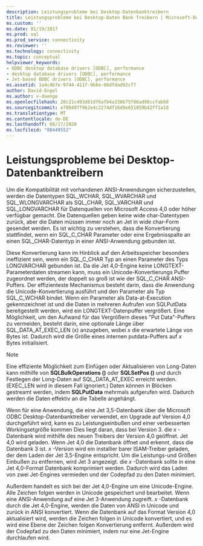 ```yaml
---
description: Leistungsprobleme bei Desktop-Datenbanktreibern
title: Leistungsprobleme bei Desktop-Daten Bank Treibern | Microsoft-Dokumentation
ms.custom: ''
ms.date: 01/19/2017
ms.prod: sql
ms.prod_service: connectivity
ms.reviewer: ''
ms.technology: connectivity
ms.topic: conceptual
helpviewer_keywords:
- ODBC desktop database drivers [ODBC], performance
- desktop database drivers [ODBC], performance
- Jet-based ODBC drivers [ODBC], performance
ms.assetid: 1a4c4b7e-9744-411f-9b6e-06dfdad92cf7
author: David-Engel
ms.author: v-daenge
ms.openlocfilehash: 20c21c493d81df6afb4a338675f86ad96ccfab68
ms.sourcegitcommit: e700497f962e4c2274df16d9e651059b42ff1a10
ms.translationtype: MT
ms.contentlocale: de-DE
ms.lasthandoff: 08/17/2020
ms.locfileid: "88449552"
---
```

# <a name="desktop-database-driver-performance-issues"></a>Leistungsprobleme bei Desktop-Datenbanktreibern
Um die Kompatibilität mit vorhandenen ANSI-Anwendungen sicherzustellen, werden die Datentypen SQL_WCHAR, SQL_WVARCHAR und SQL_WLONGVARCHAR als SQL_CHAR, SQL_VARCHAR und SQL_LONGVARCHAR für Datenquellen von Microsoft Access 4,0 oder höher verfügbar gemacht. Die Datenquellen geben keine wide char-Datentypen zurück, aber die Daten müssen immer noch an Jet in wide char-Form gesendet werden. Es ist wichtig zu verstehen, dass die Konvertierung stattfindet, wenn ein SQL_C_CHAR Parameter oder eine Ergebnisspalte an einen SQL_CHAR-Datentyp in einer ANSI-Anwendung gebunden ist.  
  
 Diese Konvertierung kann im Hinblick auf den Arbeitsspeicher besonders ineffizient sein, wenn ein SQL_C_CHAR Typ an einen Parameter des Typs LONGVARCHAR gebunden ist. Da die Jet 4,0-Engine keine LONGTEXT-Parameterdaten streamen kann, muss ein Unicode-Konvertierungs Puffer zugeordnet werden, der doppelt so groß ist wie der SQL_C_CHAR ANSI-Puffers. Der effizienteste Mechanismus besteht darin, dass die Anwendung die Unicode-Konvertierung ausführt und den Parameter als Typ SQL_C_WCHAR bindet. Wenn ein Parameter als Data-at-Execution gekennzeichnet ist und die Daten in mehreren Aufrufen von SQLPutData bereitgestellt werden, wird ein LONGTEXT-Datenpuffer vergrößert. Eine Möglichkeit, um den Aufwand für das Vergrößern dieses "Put Data"-Puffers zu vermeiden, besteht darin, eine optionale Länge über SQL_DATA_AT_EXEC_LEN (x) anzugeben, wobei *x* die erwartete Länge von Bytes ist. Dadurch wird die Größe eines internen putdata-Puffers auf *x* Bytes initialisiert.  
  
> [!NOTE]  
>  Eine effiziente Möglichkeit zum Einfügen oder Aktualisieren von Long-Daten kann mithilfe von **SQLBulkOperations ()** oder **SQLSetPos ()** und durch Festlegen der Long-Daten auf SQL_DATA_AT_EXEC erreicht werden. (EXEC_LEN wird in diesem Fall ignoriert.) Daten können in Blöcken gestreamt werden, indem **SQLPutData** mehrmals aufgerufen wird. Dadurch werden die Daten effektiv an die Tabelle angehängt.  
  
 Wenn für eine Anwendung, die eine Jet 3,5-Datenbank über die Microsoft ODBC Desktop-Datenbanktreiber verwendet, ein Upgrade auf Version 4,0 durchgeführt wird, kann es zu Leistungseinbußen und einer verbesserten Workingsetgröße kommen Dies liegt daran, dass bei Version 3. die *x* -Datenbank wird mithilfe des neuen Treibers der Version 4,0 geöffnet. Jet 4,0 wird geladen. Wenn Jet 4,0 die Datenbank öffnet und erkennt, dass die Datenbank 3 ist. *x* -Version wird ein installier barer ISAM-Treiber geladen, der dem Laden der Jet 3,5-Engine entspricht. Um die Leistungs-und Größen Einbußen zu entfernen, wird Jet 3 angezeigt. die *x* -Datenbank sollte in eine Jet 4,0-Format Datenbank komprimiert werden. Dadurch wird das Laden von zwei Jet-Engines vermieden und der Codepfad zu den Daten minimiert.  
  
 Außerdem handelt es sich bei der Jet 4,0-Engine um eine Unicode-Engine. Alle Zeichen folgen werden in Unicode gespeichert und bearbeitet. Wenn eine ANSI-Anwendung auf eine Jet 3-Anwendung zugreift. *x* -Datenbank durch die Jet 4,0-Engine, werden die Daten von ANSI in Unicode und zurück in ANSI konvertiert. Wenn die Datenbank auf das Format Version 4,0 aktualisiert wird, werden die Zeichen folgen in Unicode konvertiert, und es wird eine Ebene der Zeichen folgen Konvertierung entfernt. Außerdem wird der Codepfad zu den Daten minimiert, indem nur eine Jet-Engine durchlaufen wird.
